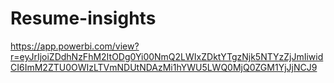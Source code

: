 # Resume-insights
https://app.powerbi.com/view?r=eyJrIjoiZDdhNzFhM2ItODg0Yi00NmQ2LWIxZDktYTgzNjk5NTYzZjJmIiwidCI6ImM2ZTU0OWIzLTVmNDUtNDAzMi1hYWU5LWQ0MjQ0ZGM1YjJjNCJ9
